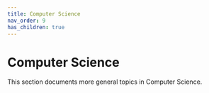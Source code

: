 ```yaml
---
title: Computer Science
nav_order: 9
has_children: true
---
```


# Computer Science

This section documents more general topics in Computer Science.